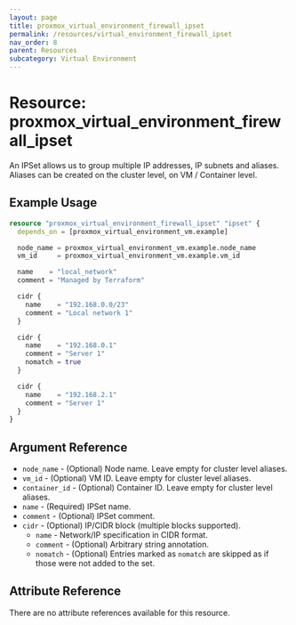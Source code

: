 ```yaml
---
layout: page
title: proxmox_virtual_environment_firewall_ipset
permalink: /resources/virtual_environment_firewall_ipset
nav_order: 8
parent: Resources
subcategory: Virtual Environment
---
```


# Resource: proxmox_virtual_environment_firewall_ipset

An IPSet allows us to group multiple IP addresses, IP subnets and aliases. Aliases can be
created on the cluster level, on VM / Container level.

## Example Usage

```terraform
resource "proxmox_virtual_environment_firewall_ipset" "ipset" {
  depends_on = [proxmox_virtual_environment_vm.example]

  node_name = proxmox_virtual_environment_vm.example.node_name
  vm_id     = proxmox_virtual_environment_vm.example.vm_id

  name    = "local_network"
  comment = "Managed by Terraform"

  cidr {
    name    = "192.168.0.0/23"
    comment = "Local network 1"
  }

  cidr {
    name    = "192.168.0.1"
    comment = "Server 1"
    nomatch = true
  }

  cidr {
    name    = "192.168.2.1"
    comment = "Server 1"
  }
}
```

## Argument Reference

- `node_name` - (Optional) Node name. Leave empty for cluster level aliases.
- `vm_id` - (Optional) VM ID. Leave empty for cluster level aliases.
- `container_id` - (Optional) Container ID. Leave empty for cluster level aliases.
- `name` - (Required) IPSet name.
- `comment` - (Optional) IPSet comment.
- `cidr` - (Optional) IP/CIDR block (multiple blocks supported).
  - `name` - Network/IP specification in CIDR format.
  - `comment` - (Optional) Arbitrary string annotation.
  - `nomatch` - (Optional) Entries marked as `nomatch` are skipped as if those
      were not added to the set.

## Attribute Reference

There are no attribute references available for this resource.
